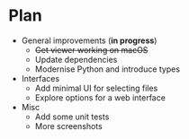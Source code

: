 # Plan

* General improvements (**in progress**)
  * ~~Get viewer working on macOS~~
  * Update dependencies
  * Modernise Python and introduce types
* Interfaces
  * Add minimal UI for selecting files
  * Explore options for a web interface
* Misc
  * Add some unit tests
  * More screenshots
